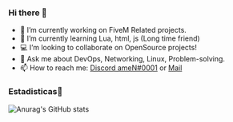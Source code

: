 ### Hi there 👋

- 🔭 I’m currently working on FiveM Related projects.
- 🌱 I’m currently learning Lua, html, js (Long time friend)
- 💻 I’m looking to collaborate on OpenSource projects!
- 💬 Ask me about DevOps, Networking, Linux, Problem-solving.
- 📫 How to reach me: <a href="https://discord.com/users/540040261972000788" rel="nofollow">Discord ameN#0001</a> or <a href="mailto:petermannfelipe@gmail.com">Mail</a>

<!--
**nemaDev/nemaDev** is a ✨ _special_ ✨ repository because its `README.md` (this file) appears on your GitHub profile.

Here are some ideas to get you started:

- 🔭 I’m currently working on ...
- 🌱 I’m currently learning ...
- 👯 I’m looking to collaborate on ...
- 🤔 I’m looking for help with ...
- 💬 Ask me about ...
- 📫 How to reach me: ...
- 😄 Pronouns: ...
- ⚡ Fun fact: ...
-->
### Estadisticas🥱

![Anurag's GitHub stats](https://github-readme-stats.vercel.app/api?username=nemaDev&show_icons=true&theme=dark)
